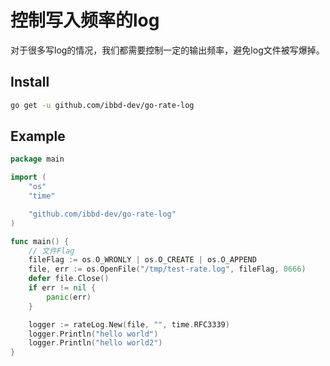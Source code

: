 # 控制写入频率的log

对于很多写log的情况，我们都需要控制一定的输出频率，避免log文件被写爆掉。

## Install

```sh
go get -u github.com/ibbd-dev/go-rate-log
```

## Example

```go
package main

import (
	"os"
	"time"

    "github.com/ibbd-dev/go-rate-log"
)

func main() {
	// 文件Flag
	fileFlag := os.O_WRONLY | os.O_CREATE | os.O_APPEND
	file, err := os.OpenFile("/tmp/test-rate.log", fileFlag, 0666)
	defer file.Close()
	if err != nil {
		panic(err)
	}

	logger := rateLog.New(file, "", time.RFC3339)
	logger.Println("hello world")
	logger.Println("hello world2")
}
```


